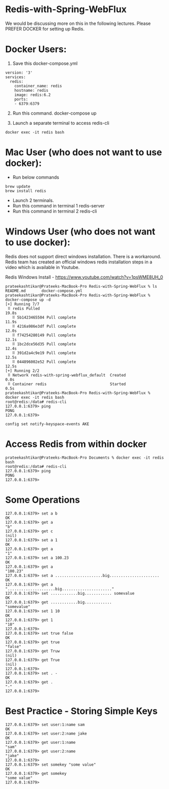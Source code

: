 # Redis-with-Spring-WebFlux

We would be discussing more on this in the following lectures. Please PREFER DOCKER for setting up Redis.

# Docker Users:

1. Save this docker-compose.yml

```
version: '3'
services:
  redis:
    container_name: redis
    hostname: redis
    image: redis:6.2
    ports:
    - 6379:6379
```    
    
2. Run this command. docker-compose up

3. Launch a separate terminal to access redis-cli

`docker exec -it redis bash`


# Mac User (who does not want to use docker):

- Run below commands
```
brew update
brew install redis
```
- Launch 2 terminals.
- Run this command in terminal 1 redis-server
- Run this command in terminal 2 redis-cli

# Windows User (who does not want to use docker):

Redis does not support direct windows installation. There is a workaround. Redis team has created an official windows redis installation steps in a video which is available in Youtube.

Redis Windows Install -  https://www.youtube.com/watch?v=1psWME8UH_0


```
prateekashtikar@Prateeks-MacBook-Pro Redis-with-Spring-WebFlux % ls
README.md		docker-compose.yml
prateekashtikar@Prateeks-MacBook-Pro Redis-with-Spring-WebFlux % docker-compose up -d 
[+] Running 7/7
 ⠿ redis Pulled                                                                                                                                        19.8s
   ⠿ 5b1423465504 Pull complete                                                                                                                        11.9s
   ⠿ 4216a986e3df Pull complete                                                                                                                        12.0s
   ⠿ f74254280149 Pull complete                                                                                                                        12.1s
   ⠿ 1bc2dce56d35 Pull complete                                                                                                                        12.4s
   ⠿ 391d2a4c9e19 Pull complete                                                                                                                        12.5s
   ⠿ 044896002e52 Pull complete                                                                                                                        12.5s
[+] Running 2/2
 ⠿ Network redis-with-spring-webflux_default  Created                                                                                                   0.0s
 ⠿ Container redis                            Started                                                                                                   0.5s
prateekashtikar@Prateeks-MacBook-Pro Redis-with-Spring-WebFlux % docker exec -it redis bash
root@redis:/data# redis-cli
127.0.0.1:6379> ping
PONG
127.0.0.1:6379>
```


`config set notify-keyspace-events AKE`

# Access Redis from within docker

```
prateekashtikar@Prateeks-MacBook-Pro Documents % docker exec -it redis bash
root@redis:/data# redis-cli 
127.0.0.1:6379> ping 
PONG
127.0.0.1:6379> 
```

# Some Operations

```
127.0.0.1:6379> set a b 
OK
127.0.0.1:6379> get a
"b"
127.0.0.1:6379> get c
(nil)
127.0.0.1:6379> set a 1
OK
127.0.0.1:6379> get a
"1"
127.0.0.1:6379> set a 100.23
OK
127.0.0.1:6379> get a
"100.23"
127.0.0.1:6379> set a .....................big......................
OK
127.0.0.1:6379> get a
".....................big......................"
127.0.0.1:6379> set ............big............ somevalue
OK
127.0.0.1:6379> get ............big............
"somevalue"
127.0.0.1:6379> set 1 10
OK
127.0.0.1:6379> get 1
"10"
127.0.0.1:6379> 
127.0.0.1:6379> set true false
OK
127.0.0.1:6379> get true
"false"
127.0.0.1:6379> get Truw
(nil)
127.0.0.1:6379> get True
(nil)
127.0.0.1:6379>
127.0.0.1:6379> set . -
OK
127.0.0.1:6379> get .
"-"
127.0.0.1:6379>
```

# Best Practice - Storing Simple Keys

```
127.0.0.1:6379> set user:1:name sam
OK
127.0.0.1:6379> set user:2:name jake
OK
127.0.0.1:6379> get user:1:name
"sam"
127.0.0.1:6379> get user:2:name
"jake"
127.0.0.1:6379>
127.0.0.1:6379> set somekey "some value"
OK
127.0.0.1:6379> get somekey
"some value"
127.0.0.1:6379> 
```



